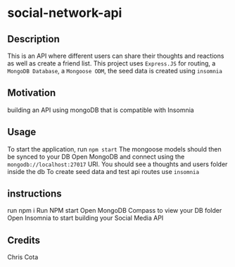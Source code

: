 # social-network-api


## Description
This is an API where different users can share their thoughts and reactions as well as create a friend list. This project uses `Express.JS` for routing, a `MongoDB Database`, a `Mongoose ODM`, the seed data is created using `insomnia`

## Motivation
building an API using mongoDB that is compatible with Insomnia

## Usage 
To start the application, run `npm start`
The mongoose models should then be synced to your DB
Open MongoDB and connect using the `mongodb://localhost:27017` URI. You should see a thoughts and users folder inside the db
To create seed data and test api routes use `insomnia`

## instructions
run npm i
Run NPM start
Open MongoDB Compass to view your DB folder
Open Insomnia to start building your Social Media API

## Credits
Chris Cota
